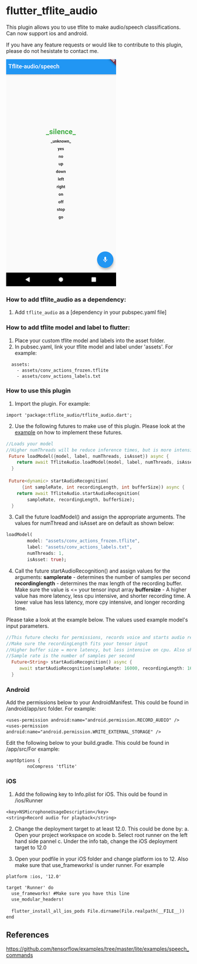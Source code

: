# flutter_tflite_audio

This plugin allows you to use tflite to make audio/speech classifications. Can now support ios and android. 

If you have any feature requests or would like to contribute to this plugin, please do not hesistate to contact me.

![](audio_recognition_example.jpg)

### How to add tflite_audio as a dependency:
1. Add `tflite_audio` as a [dependency in your pubspec.yaml file]

### How to add tflite model and label to flutter:
1. Place your custom tflite model and labels into the asset folder. 
2. In pubsec.yaml, link your tflite model and label under 'assets'. For example:

```
  assets:
    - assets/conv_actions_frozen.tflite
    - assets/conv_actions_labels.txt

```

### How to use this plugin

1. Import the plugin. For example:

```
import 'package:tflite_audio/tflite_audio.dart';
```

2. Use the following futures to make use of this plugin. Please look at the [example](https://github.com/Caldarie/flutter_tflite_audio/tree/master/example) on how to implement these futures.

```dart
//Loads your model
//Higher numThreads will be reduce inference times, but is more intensive on cpu
 Future loadModel({model, label, numThreads, isAsset}) async {
    return await TfliteAudio.loadModel(model, label, numThreads, isAsset);
  }

 Future<dynamic> startAudioRecognition(
      {int sampleRate, int recordingLength, int bufferSize}) async {
    return await TfliteAudio.startAudioRecognition(
        sampleRate, recordingLength, bufferSize);
  }

```

3. Call the future loadModel() and assign the appropriate arguments. The values for numThread and isAsset are on default as shown below:

```dart
loadModel(
        model: "assets/conv_actions_frozen.tflite",
        label: "assets/conv_actions_labels.txt",
        numThreads: 1,
        isAsset: true);
```

4. Call the future startAudioRecognition() and assign values for the arguments:
  **samplerate** - determines the number of samples per second 
  **recordinglength** - determines the max length of the recording buffer. Make sure the value is <= your tensor input array
  **buffersize** - A higher value has more latency, less cpu intensive, and shorter recording time. A lower value has less latency, more cpy intensive, and longer recording time.
  
  Please take a look at the example below. The values used  example model's input parameters.

```dart
//This future checks for permissions, records voice and starts audio recognition, then returns the result.
//Make sure the recordingLength fits your tensor input
//Higher buffer size = more latency, but less intensive on cpu. Also shorter recording time.
//Sample rate is the number of samples per second
  Future<String> startAudioRecognition() async {
     await startAudioRecognition(sampleRate: 16000, recordingLength: 16000, bufferSize: 1280)
  }

```


### Android 
Add the permissions below to your AndroidManifest. This could be found in  <YourApp>/android/app/src folder. For example:

```
<uses-permission android:name="android.permission.RECORD_AUDIO" />
<uses-permission android:name="android.permission.WRITE_EXTERNAL_STORAGE" />
```

Edit the following below to your build.gradle. This could be found in <YourApp>/app/src/For example:

```
aaptOptions {
        noCompress 'tflite'
```


### iOS
1. Add the following key to Info.plist for iOS. This ould be found in <YourApp>/ios/Runner
```
<key>NSMicrophoneUsageDescription</key>
<string>Record audio for playback</string>
```

2. Change the deployment target to at least 12.0. This could be done by:
  a. Open your project workspace on xcode
  b. Select root runner on the left hand side pannel
  c. Under the info tab, change the iOS deployment target to 12.0

3. Open your podfile in your iOS folder and change platform ios to 12. Also make sure that use_frameworks! is under runner. For example

```
platform :ios, '12.0'
```

```
target 'Runner' do
  use_frameworks! #Make sure you have this line
  use_modular_headers!

  flutter_install_all_ios_pods File.dirname(File.realpath(__FILE__))
end
```

## References

https://github.com/tensorflow/examples/tree/master/lite/examples/speech_commands
